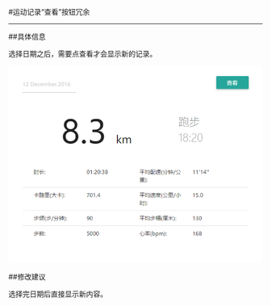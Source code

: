 #运动记录“查看”按钮冗余

---

##具体信息

选择日期之后，需要点查看才会显示新的记录。

![](/assets/运动记录查看按钮.png)

##修改建议

选择完日期后直接显示新内容。

